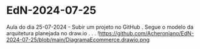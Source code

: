 # EdN-2024-07-25
Aula do dia 25-07-2024 - Subir um projeto no GitHub
.
Segue o modelo da arquitetura planejada no draw.io
.
.
.
!https://github.com/Acheroniano/EdN-2024-07-25/blob/main/DiagramaEcommerce.drawio.png
